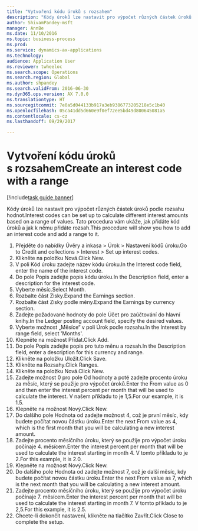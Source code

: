 ```yaml
--- 
title: "Vytvoření kódu úroků s rozsahem"
description: "Kódy úroků lze nastavit pro výpočet různých částek úroků podle rozsahu hodnot."
author: ShivamPandey-msft
manager: AnnBe
ms.date: 11/10/2016
ms.topic: business-process
ms.prod: 
ms.service: dynamics-ax-applications
ms.technology: 
audience: Application User
ms.reviewer: twheeloc
ms.search.scope: Operations
ms.search.region: Global
ms.author: shpandey
ms.search.validFrom: 2016-06-30
ms.dyn365.ops.version: AX 7.0.0
ms.translationtype: HT
ms.sourcegitcommit: 7e0a5d044133b917a3eb9386773205218e5c1b40
ms.openlocfilehash: 05ca41dd5d660e9f0ef72ee5bd49d800645081a5
ms.contentlocale: cs-cz
ms.lasthandoff: 09/29/2017

---
```

# <a name="create-an-interest-code-with-a-range"></a><span data-ttu-id="359c2-103">Vytvoření kódu úroků s rozsahem</span><span class="sxs-lookup"><span data-stu-id="359c2-103">Create an interest code with a range</span></span>

[!include[task guide banner](../../includes/task-guide-banner.md)]

<span data-ttu-id="359c2-104">Kódy úroků lze nastavit pro výpočet různých částek úroků podle rozsahu hodnot.</span><span class="sxs-lookup"><span data-stu-id="359c2-104">Interest codes can be set up to calculate different interest amounts based on a range of values.</span></span> <span data-ttu-id="359c2-105">Tato procedura vám ukáže, jak přidáte kód úroků a jak k němu přidáte rozsah.</span><span class="sxs-lookup"><span data-stu-id="359c2-105">This procedure will show you how to add an interest code and add a range to it.</span></span>

1. <span data-ttu-id="359c2-106">Přejděte do nabídky Úvěry a inkasa > Úrok > Nastavení kódů úroku.</span><span class="sxs-lookup"><span data-stu-id="359c2-106">Go to Credit and collections > Interest > Set up interest codes.</span></span>
2. <span data-ttu-id="359c2-107">Klikněte na položku Nová.</span><span class="sxs-lookup"><span data-stu-id="359c2-107">Click New.</span></span>
3. <span data-ttu-id="359c2-108">V poli Kód úroku zadejte název kódu úroku.</span><span class="sxs-lookup"><span data-stu-id="359c2-108">In the Interest code field, enter the name of the interest code.</span></span>
4. <span data-ttu-id="359c2-109">Do pole Popis zadejte popis kódu úroku.</span><span class="sxs-lookup"><span data-stu-id="359c2-109">In the Description field, enter a description for the interest code.</span></span>
5. <span data-ttu-id="359c2-110">Vyberte měsíc.</span><span class="sxs-lookup"><span data-stu-id="359c2-110">Select Month.</span></span>
6. <span data-ttu-id="359c2-111">Rozbalte část Zisky.</span><span class="sxs-lookup"><span data-stu-id="359c2-111">Expand the Earnings section.</span></span>
7. <span data-ttu-id="359c2-112">Rozbalte část Zisky podle měny.</span><span class="sxs-lookup"><span data-stu-id="359c2-112">Expand the Earnings by currency section.</span></span>
8. <span data-ttu-id="359c2-113">Zadejte požadované hodnoty do pole Účet pro zaúčtování do hlavní knihy.</span><span class="sxs-lookup"><span data-stu-id="359c2-113">In the Ledger posting account field, specify the desired values.</span></span>
9. <span data-ttu-id="359c2-114">Vyberte možnost „Měsíce“ v poli Úrok podle rozsahu.</span><span class="sxs-lookup"><span data-stu-id="359c2-114">In the Interest by range field, select 'Months'.</span></span>
10. <span data-ttu-id="359c2-115">Klepněte na možnost Přidat.</span><span class="sxs-lookup"><span data-stu-id="359c2-115">Click Add.</span></span>
11. <span data-ttu-id="359c2-116">Do pole Popis zadejte popis pro tuto měnu a rozsah.</span><span class="sxs-lookup"><span data-stu-id="359c2-116">In the Description field, enter a description for this currency and range.</span></span>
12. <span data-ttu-id="359c2-117">Klikněte na položku Uložit.</span><span class="sxs-lookup"><span data-stu-id="359c2-117">Click Save.</span></span>
13. <span data-ttu-id="359c2-118">Klikněte na Rozsahy.</span><span class="sxs-lookup"><span data-stu-id="359c2-118">Click Ranges.</span></span>
14. <span data-ttu-id="359c2-119">Klikněte na položku Nová.</span><span class="sxs-lookup"><span data-stu-id="359c2-119">Click New.</span></span>
15. <span data-ttu-id="359c2-120">Zadejte možnost 0 pro pole Od hodnoty a poté zadejte procento úroku za měsíc, který se použije pro výpočet úroků.</span><span class="sxs-lookup"><span data-stu-id="359c2-120">Enter the From value as 0 and then enter the interest percent per month that will be used to calculate the interest.</span></span> <span data-ttu-id="359c2-121">V našem příkladu to je 1,5.</span><span class="sxs-lookup"><span data-stu-id="359c2-121">For our example, it is 1.5.</span></span>
16. <span data-ttu-id="359c2-122">Klepněte na možnost Nový.</span><span class="sxs-lookup"><span data-stu-id="359c2-122">Click New.</span></span>
17. <span data-ttu-id="359c2-123">Do dalšího pole Hodnota od zadejte možnost 4, což je první měsíc, kdy budete počítat novou částku úroku.</span><span class="sxs-lookup"><span data-stu-id="359c2-123">Enter the next From value as 4, which is the first month that you will be calculating a new interest amount.</span></span>
18. <span data-ttu-id="359c2-124">Zadejte procento měsíčního úroku, který se použije pro výpočet úroku počínaje 4. měsícem.</span><span class="sxs-lookup"><span data-stu-id="359c2-124">Enter the interest percent per month that will be used to calculate the interest starting in month 4.</span></span> <span data-ttu-id="359c2-125">V tomto příkladu to je 2.</span><span class="sxs-lookup"><span data-stu-id="359c2-125">For this example, it is 2.0.</span></span>
19. <span data-ttu-id="359c2-126">Klepněte na možnost Nový.</span><span class="sxs-lookup"><span data-stu-id="359c2-126">Click New.</span></span>
20. <span data-ttu-id="359c2-127">Do dalšího pole Hodnota od zadejte možnost 7, což je další měsíc, kdy budete počítat novou částku úroku.</span><span class="sxs-lookup"><span data-stu-id="359c2-127">Enter the next From value as 7, which is the next month that you will be calculating a new interest amount.</span></span>
21. <span data-ttu-id="359c2-128">Zadejte procento měsíčního úroku, který se použije pro výpočet úroku počínaje 7. měsícem.</span><span class="sxs-lookup"><span data-stu-id="359c2-128">Enter the interest percent per month that will be used to calculate the interest starting in month 7.</span></span> <span data-ttu-id="359c2-129">V tomto příkladu to je 2,5.</span><span class="sxs-lookup"><span data-stu-id="359c2-129">For this example, it is 2.5.</span></span>
22. <span data-ttu-id="359c2-130">Chcete-li dokončit nastavení, klikněte na tlačítko Zavřít.</span><span class="sxs-lookup"><span data-stu-id="359c2-130">Click Close to complete the setup.</span></span>


